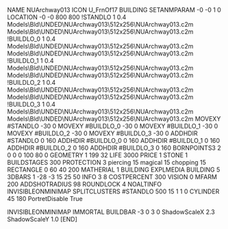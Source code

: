 NAME NUArchway013
ICON U_FrnOf17
BUILDING
SETANMPARAM -0 -0 1 0
LOCATION -0 -0 800 800
!STANDLO      1 0.4 Models\Bld\UNDED\NUArchway013\512x256\NUArchway013.c2m Models\Bld\UNDED\NUArchway013\512x256\NUArchway013.c2m 
!BUILDLO_0    1 0.4 Models\Bld\UNDED\NUArchway013\512x256\NUArchway013.c2m Models\Bld\UNDED\NUArchway013\512x256\NUArchway013.c2m 
!BUILDLO_1    1 0.4 Models\Bld\UNDED\NUArchway013\512x256\NUArchway013.c2m Models\Bld\UNDED\NUArchway013\512x256\NUArchway013.c2m 
!BUILDLO_2    1 0.4 Models\Bld\UNDED\NUArchway013\512x256\NUArchway013.c2m Models\Bld\UNDED\NUArchway013\512x256\NUArchway013.c2m 
!BUILDLO_3    1 0.4 Models\Bld\UNDED\NUArchway013\512x256\NUArchway013.c2m Models\Bld\UNDED\NUArchway013\512x256\NUArchway013.c2m 
MOVEXY #STANDLO    -30 0
MOVEXY #BUILDLO_0  -30 0
MOVEXY #BUILDLO_1  -30 0
MOVEXY #BUILDLO_2  -30 0
MOVEXY #BUILDLO_3  -30 0
ADDHDIR #STANDLO 0 160 
ADDHDIR #BUILDLO_0 0 160
ADDHDIR #BUILDLO_1 0 160
ADDHDIR #BUILDLO_2 0 160
ADDHDIR #BUILDLO_3 0 160
BORNPOINTS3 2 0 0 0 100 80 0
GEOMETRY 1 199 32
LIFE     3000
PRICE 1 STONE 1
BUILDSTAGES 300
PROTECTION 3 piercing 15 magical 15 chopping 15
RECTANGLE    0 60 40 200
MATHERIAL 1 BUILDING
EXPLMEDIA BUILDING 5
3DBARS 1 -28 -3 15 25 50
INFO 3 8
COSTPERCENT 300
VISION 0
MFARM 200
ADDSHOTRADIUS 98
ROUNDLOCK 4
NOALTINFO
INVISIBLEONMINIMAP
SPLITCLUSTERS #STANDLO 500 15 1 1 0
CYLINDER 45 180
PortretDisable True

INVISIBLEONMINIMAP
IMMORTAL
BUILDBAR -3 0 3 0
ShadowScaleX 2.3
ShadowScaleY 1.0
[END]
